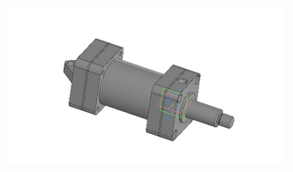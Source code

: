 ![Иллюстрация к проекту](https://github.com/Kompas-Mospolytech/Kompas-ingeneringSoft/blob/main/Sborka_Kompas.jpg)
